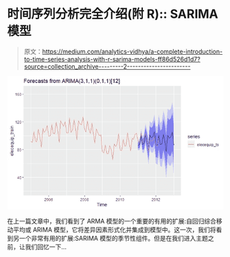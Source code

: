 # 时间序列分析完全介绍(附 R):: SARIMA 模型

> 原文：<https://medium.com/analytics-vidhya/a-complete-introduction-to-time-series-analysis-with-r-sarima-models-ff86d526d1d7?source=collection_archive---------2----------------------->

![](img/59e92c28e9f3e48f04bbceb1c26076e4.png)

在上一篇文章中，我们看到了 ARMA 模型的一个重要的有用的扩展:自回归综合移动平均或 ARIMA 模型，它将差异因素形式化并集成到模型中。这一次，我们将看到另一个非常有用的扩展:SARIMA 模型的季节性组件。但是在我们进入主题之前，让我们回忆一下…
